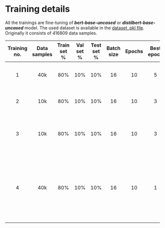 # Training details

All the trainings are fine-tuning of ***bert-base-uncased*** or ***distilbert-base-uncased*** model. The used dataset is available in the [dataset .pkl file](../../../data/english_original/emotions/merged_training.pkl). Originally it consists of 416809 data samples.

| Training no. | Data samples | Train set % | Val set % | Test set % | Batch size | Epochs | Best epoch |         Fitting time         | Train accuracy | Train loss | Val accuracy | Val loss | Test accuracy | Test loss |               Accuracy figure               |                                                     Notes                                                     |
|:------------:|:------------:|:-----------:|:---------:|:----------:|:----------:|:------:|:----------:|:----------------------------:|:--------------:|:----------:|:------------:|:--------:|:-------------:|:---------:|:-------------------------------------------:|:-------------------------------------------------------------------------------------------------------------:|
|      1       |     40k      |     80%     |    10%    |    10%     |     16     |   10   |     5      | 20min 40s (***RTX 3070Ti***) |     0.9470     |   0.0882   |    0.9388    |  0.1089  |    0.9400     |  0.1220   | [figure](./figures/training_1_accuracy.png) |                                                   Ok result                                                   |
|      2       |     10k      |     80%     |    10%    |    10%     |     16     |   10   |     3      | 4min 34s (***RTX 3070Ti***)  |     0.9524     |   0.1111   |    0.9310    |  0.1696  |    0.9130     |  0.2452   | [figure](./figures/training_2_accuracy.png) |                                                 Model overfit                                                 |
|      3       |     10k      |     80%     |    10%    |    10%     |     16     |   10   |     3      | 3min 56s (***RTX 3070Ti***)  |     0.9511     |   0.1159   |    0.9320    |  0.1516  |    0.9090     |  0.2370   | [figure](./figures/training_3_accuracy.png) |                     A little bit worse performance for a little bit reduced fitting time                      |
|      4       |     40k      |     80%     |    10%    |    10%     |     16     |   10   |     1      | 24min 24s (***RTX 3070Ti***) |     0.9473     |   0.1370   |    0.9495    |  0.1301  |    0.9383     |  0.1777   | [figure](./figures/training_4_accuracy.png) | Equalized classes results in similar performance (assuming accuracy was not misleading in previous trainings) |
